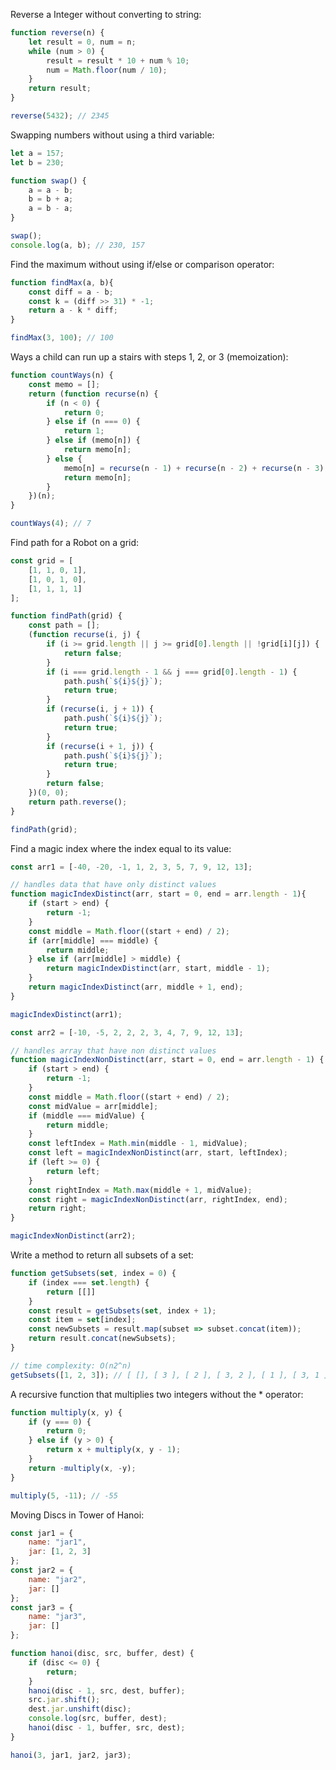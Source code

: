 Reverse a Integer without converting to string:
```javascript
function reverse(n) {
	let result = 0, num = n;
	while (num > 0) {
	    result = result * 10 + num % 10;
	    num = Math.floor(num / 10);
	}
	return result;
}

reverse(5432); // 2345
```
Swapping numbers without using a third variable:

```javascript
let a = 157;
let b = 230;

function swap() {
    a = a - b;
    b = b + a;
    a = b - a;
}

swap();
console.log(a, b); // 230, 157
```
Find the maximum without using if/else or comparison operator:
```javascript
function findMax(a, b){
    const diff = a - b;
    const k = (diff >> 31) * -1;
    return a - k * diff;
}

findMax(3, 100); // 100
```
Ways a child can run up a stairs with steps 1, 2, or 3 (memoization):
```javascript
function countWays(n) {
	const memo = [];
	return (function recurse(n) {
		if (n < 0) {
			return 0;
		} else if (n === 0) {
			return 1;
		} else if (memo[n]) {
			return memo[n];
		} else {
			memo[n] = recurse(n - 1) + recurse(n - 2) + recurse(n - 3);
			return memo[n];
		}
	})(n);
}

countWays(4); // 7
```
Find path for a Robot on a grid:
```javascript
const grid = [
    [1, 1, 0, 1],
    [1, 0, 1, 0],
    [1, 1, 1, 1]
];

function findPath(grid) {
    const path = [];
    (function recurse(i, j) {
        if (i >= grid.length || j >= grid[0].length || !grid[i][j]) {
            return false;
        }
        if (i === grid.length - 1 && j === grid[0].length - 1) {
            path.push(`${i}${j}`);
            return true;
        }
        if (recurse(i, j + 1)) {
            path.push(`${i}${j}`);
            return true;
        }
        if (recurse(i + 1, j)) {
            path.push(`${i}${j}`);
            return true;
        }
		return false;
    })(0, 0);
    return path.reverse();
}

findPath(grid);
```
Find a magic index where the index equal to its value:
```javascript
const arr1 = [-40, -20, -1, 1, 2, 3, 5, 7, 9, 12, 13];

// handles data that have only distinct values
function magicIndexDistinct(arr, start = 0, end = arr.length - 1){
    if (start > end) {
        return -1;
    }
    const middle = Math.floor((start + end) / 2);
    if (arr[middle] === middle) {
        return middle;
    } else if (arr[middle] > middle) {
        return magicIndexDistinct(arr, start, middle - 1);
    }
    return magicIndexDistinct(arr, middle + 1, end);
}

magicIndexDistinct(arr1);

const arr2 = [-10, -5, 2, 2, 2, 3, 4, 7, 9, 12, 13];

// handles array that have non distinct values
function magicIndexNonDistinct(arr, start = 0, end = arr.length - 1) {
    if (start > end) {
        return -1;
    }
    const middle = Math.floor((start + end) / 2);
    const midValue = arr[middle];
    if (middle === midValue) {
        return middle;
    }
    const leftIndex = Math.min(middle - 1, midValue);
    const left = magicIndexNonDistinct(arr, start, leftIndex);
    if (left >= 0) {
        return left;
    }
    const rightIndex = Math.max(middle + 1, midValue);
    const right = magicIndexNonDistinct(arr, rightIndex, end);
    return right;
}

magicIndexNonDistinct(arr2);
```
Write a method to return all subsets of a set:
```javascript
function getSubsets(set, index = 0) {
	if (index === set.length) {
		return [[]]
	}
	const result = getSubsets(set, index + 1);
	const item = set[index];
	const newSubsets = result.map(subset => subset.concat(item));
	return result.concat(newSubsets);
}

// time complexity: O(n2^n)
getSubsets([1, 2, 3]); // [ [], [ 3 ], [ 2 ], [ 3, 2 ], [ 1 ], [ 3, 1 ], [ 2, 1 ], [ 3, 2, 1 ] ]
```
A recursive function that multiplies two integers without the * operator:
```javascript
function multiply(x, y) {
	if (y === 0) {
		return 0;
	} else if (y > 0) {
		return x + multiply(x, y - 1);
	}
	return -multiply(x, -y);
}

multiply(5, -11); // -55
```
Moving Discs in Tower of Hanoi:
```javascript
const jar1 = {
    name: "jar1",
    jar: [1, 2, 3]
};
const jar2 = {
    name: "jar2",
    jar: []
};
const jar3 = {
    name: "jar3",
    jar: []
};

function hanoi(disc, src, buffer, dest) {
	if (disc <= 0) {
		return;
	}
	hanoi(disc - 1, src, dest, buffer);
	src.jar.shift();
	dest.jar.unshift(disc);
	console.log(src, buffer, dest);
	hanoi(disc - 1, buffer, src, dest);
}

hanoi(3, jar1, jar2, jar3);
```
